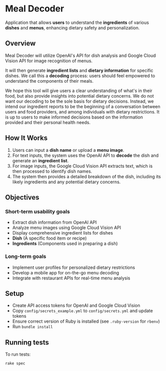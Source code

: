 # Meal Decoder

Application that allows **users** to understand the **ingredients** of various **dishes** and **menus**, enhancing dietary safety and personalization.

## Overview

Meal Decoder will utilize OpenAI's API for dish analysis and Google Cloud Vision API for image recognition of menus.

It will then generate **ingredient lists** and **dietary information** for specific dishes. We call this a **decoding** process: users should feel empowered to understand the components of their meals.

We hope this tool will give users a clear understanding of what's in their food, but also provide insights into potential dietary concerns. We do not want our decoding to be the sole basis for dietary decisions. Instead, we intend our ingredient reports to be the beginning of a conversation between users and food providers, and among individuals with dietary restrictions. It is up to users to make informed decisions based on the information provided and their personal health needs.

## How It Works

1. Users can input a **dish name** or upload a **menu image**.
2. For text inputs, the system uses the OpenAI API to **decode** the dish and generate an **ingredient list**.
3. For image inputs, the Google Cloud Vision API extracts text, which is then processed to identify dish names.
4. The system then provides a detailed breakdown of the dish, including its likely ingredients and any potential dietary concerns.

## Objectives

### Short-term usability goals

- Extract dish information from OpenAI API
- Analyze menu images using Google Cloud Vision API
- Display comprehensive ingredient lists for dishes
- **Dish** (A specific food item or recipe)
- **Ingredients** (Components used in preparing a dish)

### Long-term goals

- Implement user profiles for personalized dietary restrictions
- Develop a mobile app for on-the-go menu decoding
- Integrate with restaurant APIs for real-time menu analysis

## Setup

- Create API access tokens for OpenAI and Google Cloud Vision
- Copy `config/secrets_example.yml` to `config/secrets.yml` and update tokens
- Ensure correct version of Ruby is installed (see `.ruby-version` for `rbenv`)
- Run `bundle install`

## Running tests

To run tests:

```shell
rake spec
```
